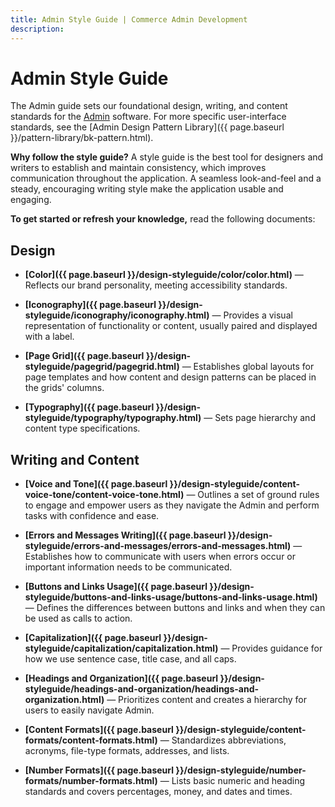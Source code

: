 ```yaml
---
title: Admin Style Guide | Commerce Admin Development
description:
---
```


# Admin Style Guide

The Admin guide sets our foundational design, writing, and content standards for the [Admin](https://glossary.magento.com/magento-admin) software. For more specific user-interface standards, see the [Admin Design Pattern Library]({{ page.baseurl }}/pattern-library/bk-pattern.html).

**Why follow the style guide?** A style guide is the best tool for designers and writers to establish and maintain consistency, which improves communication throughout the application. A seamless look-and-feel and a steady, encouraging writing style make the application usable and engaging.

**To get started or refresh your knowledge,** read the following documents:

## Design

*  **[Color]({{ page.baseurl }}/design-styleguide/color/color.html)** — Reflects our brand personality, meeting accessibility standards.

*  **[Iconography]({{ page.baseurl }}/design-styleguide/iconography/iconography.html)** — Provides a visual representation of functionality or content, usually paired and displayed with a label.

*  **[Page Grid]({{ page.baseurl }}/design-styleguide/pagegrid/pagegrid.html)** — Establishes global layouts for page templates and how content and design patterns can be placed in the grids' columns.

*  **[Typography]({{ page.baseurl }}/design-styleguide/typography/typography.html)** — Sets page hierarchy and content type specifications.

## Writing and Content

*  **[Voice and Tone]({{ page.baseurl }}/design-styleguide/content-voice-tone/content-voice-tone.html)** — Outlines a set of ground rules to engage and empower users as they navigate the Admin and perform tasks with confidence and ease.

*  **[Errors and Messages Writing]({{ page.baseurl }}/design-styleguide/errors-and-messages/errors-and-messages.html)** — Establishes how to communicate with users when errors occur or important information needs to be communicated.

*  **[Buttons and Links Usage]({{ page.baseurl }}/design-styleguide/buttons-and-links-usage/buttons-and-links-usage.html)** — Defines the differences between buttons and links and when they can be used as calls to action.

*  **[Capitalization]({{ page.baseurl }}/design-styleguide/capitalization/capitalization.html)** — Provides guidance for how we use sentence case, title case, and all caps.

*  **[Headings and Organization]({{ page.baseurl }}/design-styleguide/headings-and-organization/headings-and-organization.html)** — Prioritizes content and creates a hierarchy for users to easily navigate Admin.

*  **[Content Formats]({{ page.baseurl }}/design-styleguide/content-formats/content-formats.html)** — Standardizes abbreviations, acronyms, file-type formats, addresses, and lists.

*  **[Number Formats]({{ page.baseurl }}/design-styleguide/number-formats/number-formats.html)** — Lists basic numeric and heading standards and covers percentages, money, and dates and times.
